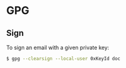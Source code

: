# GPG

## Sign

To sign an email with a given private key:
```bash
$ gpg --clearsign --local-user 0xKeyId doc
```
